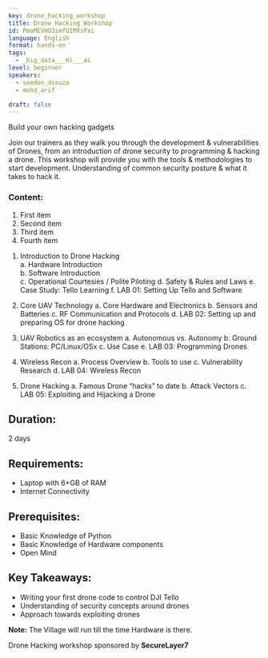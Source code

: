 ```yaml
---
key: drone_hacking_workshop
title: Drone Hacking Workshop
id: PmoMEVHO3imfUIMXsPai
language: English
format: hands-on
tags:
  - _big_data___ml___ai
level: beginner
speakers:
  - seedon_dsouza
  - mohd_arif

draft: false
---
```


Build your own hacking gadgets

Join our trainers as they walk you through the development & vulnerabilities of Drones, from an introduction of drone security to programming & hacking a drone. This workshop will provide you with the tools & methodologies to start development. Understanding of common security posture & what it takes to hack it.
 
### Content:

<ol>
  <li>First item</li>
  <li>Second item</li>
  <li>Third item</li>
  <li>Fourth item</li>
</ol>

1.  Introduction to Drone Hacking</br>
    a.  Hardware Introduction</br>
    b.  Software Introduction</br>
    c.  Operational Courtesies / Polite Piloting</b>
    d.  Safety & Rules and Laws</b>
    e.  Case Study: Tello Learning</b>
    f.  LAB 01: Setting Up Tello and Software</b>

2.  Core UAV Technology</b>
    a.  Core Hardware and Electronics</b>
    b.  Sensors and Batteries</b>
    c.  RF Communication and Protocols</b>
    d.  LAB 02: Setting up and preparing OS for drone hacking</b>

3.  UAV Robotics as an ecosystem</b>
    a.  Autonomous vs. Autonomy</b>
    b.  Ground Stations: PC/Linux/OSx</b>
    c.  Use Case</b>
    e.  LAB 03: Programming Drones</b>

4.  Wireless Recon</b>
    a.  Process Overview</b>
    b.  Tools to use</b>
    c.  Vulnerability Research</b>
    d.  LAB 04: Wireless Recon</b>

5.  Drone Hacking</b>
    a.  Famous Drone “hacks” to date</b>
    b.  Attack Vectors</b>
    c.  LAB 05: Exploiting and Hijacking a Drone</b>

<h2>Duration:</h2> 2 days
  
 
<h2>Requirements:</h2>
    <ul>
    <li>Laptop with 6+GB of RAM</li>
    <li>Internet Connectivity</li>
    </ul>

<h2>Prerequisites:</h2>
    <ul>
    <li>Basic Knowledge of Python</li>
    <li>Basic Knowledge of Hardware components</li>
    <li>Open Mind</li>
    </ul>

<h2>Key Takeaways:</h2>
    <ul>
    <li>Writing your first drone code to control DJI Tello</li>
    <li>Understanding of security concepts around drones</li>
    <li>Approach towards exploiting drones</li>
    </ul>


<b>Note:</b> The Village will run till the time Hardware is there.

Drone Hacking workshop sponsored by **SecureLayer7**

<!--
<a align="center" class="btn primary" target="_blank" rel="noopener" href="https://docs.google.com/forms/d/1d9hdyZVtIsEoPutSPrIy4grqEKHvJOOnpzjNI0m2IFo/edit">Register</a>
-->